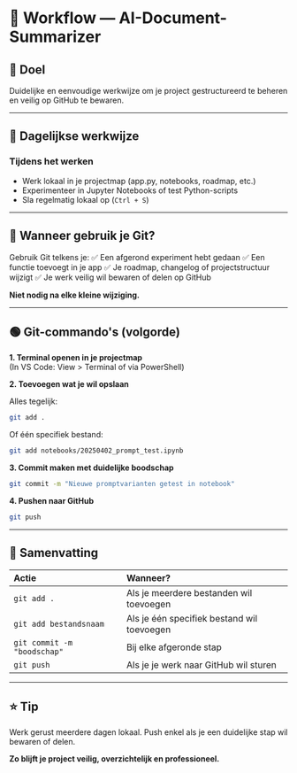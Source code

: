 # 📝 Workflow — AI-Document-Summarizer

## 🎯 Doel
Duidelijke en eenvoudige werkwijze om je project gestructureerd te beheren en veilig op GitHub te bewaren.

---

## 🚀 Dagelijkse werkwijze

### Tijdens het werken
- Werk lokaal in je projectmap (app.py, notebooks, roadmap, etc.)
- Experimenteer in Jupyter Notebooks of test Python-scripts
- Sla regelmatig lokaal op (`Ctrl + S`)

---

## 🔄 Wanneer gebruik je Git?
Gebruik Git telkens je:
✅ Een afgerond experiment hebt gedaan
✅ Een functie toevoegt in je app
✅ Je roadmap, changelog of projectstructuur wijzigt
✅ Je werk veilig wil bewaren of delen op GitHub

**Niet nodig na elke kleine wijziging.**

---

## 🟢 Git-commando's (volgorde)

**1. Terminal openen in je projectmap**  
(In VS Code: View > Terminal of via PowerShell)

**2. Toevoegen wat je wil opslaan**

Alles tegelijk:
```bash
git add .
```

Of één specifiek bestand:
```bash
git add notebooks/20250402_prompt_test.ipynb
```

**3. Commit maken met duidelijke boodschap**
```bash
git commit -m "Nieuwe promptvarianten getest in notebook"
```

**4. Pushen naar GitHub**
```bash
git push
```

---

## 📌 Samenvatting
| Actie | Wanneer? |
|:-|:-|
| `git add .` | Als je meerdere bestanden wil toevoegen |
| `git add bestandsnaam` | Als je één specifiek bestand wil toevoegen |
| `git commit -m "boodschap"` | Bij elke afgeronde stap |
| `git push` | Als je je werk naar GitHub wil sturen |

---

## ⭐️ Tip
Werk gerust meerdere dagen lokaal. Push enkel als je een duidelijke stap wil bewaren of delen.

**Zo blijft je project veilig, overzichtelijk en professioneel.**

